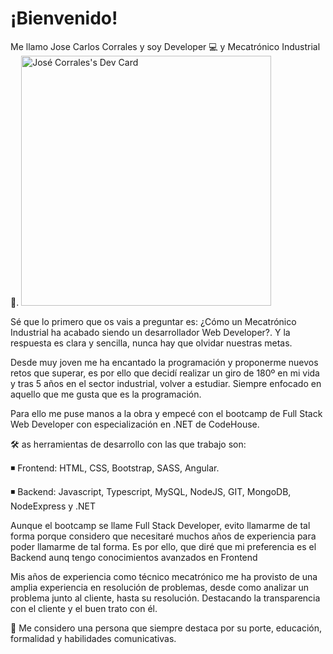 # ¡Bienvenido! 

Me llamo Jose Carlos Corrales y soy Developer 💻 y Mecatrónico Industrial🔧.   <a href="https://app.daily.dev/Roselty"><img src="https://api.daily.dev/devcards/a210e2763fae4c6ab0de63d51bc5a45a.png?r=7fc" width="400" alt="José Corrales's Dev Card"/></a>

Sé que lo primero que os vais a preguntar es: ¿Cómo un Mecatrónico Industrial ha acabado siendo un desarrollador Web Developer?. Y la respuesta es clara y sencilla, nunca hay que olvidar nuestras metas. 

Desde muy joven me ha encantado la programación y proponerme nuevos retos que superar, es por ello que decidí realizar un giro de 180º en mi vida y tras 5 años en el sector industrial, volver a estudiar. Siempre enfocado en aquello que me gusta que es la programación.

Para ello me puse manos a la obra y empecé con el bootcamp de Full Stack Web Developer con especialización en .NET de CodeHouse.

🛠 as herramientas de desarrollo con las que trabajo son:

◾ Frontend: HTML, CSS, Bootstrap, SASS, Angular.

◾ Backend: Javascript, Typescript, MySQL, NodeJS, GIT, MongoDB, NodeExpress y .NET

Aunque el bootcamp se llame Full Stack Developer, evito llamarme de tal forma porque considero que necesitaré muchos años de experiencia para poder llamarme de tal forma. Es por ello, que diré que mi preferencia es el Backend aunq tengo conocimientos avanzados en Frontend 

Mis años de experiencia como técnico mecatrónico me ha provisto de una amplia experiencia en resolución de problemas, desde como analizar un problema junto al cliente, hasta su resolución. Destacando la transparencia con el cliente y el buen trato con él. 

🔔 Me considero una persona que siempre destaca por su porte, educación, formalidad y habilidades comunicativas.


